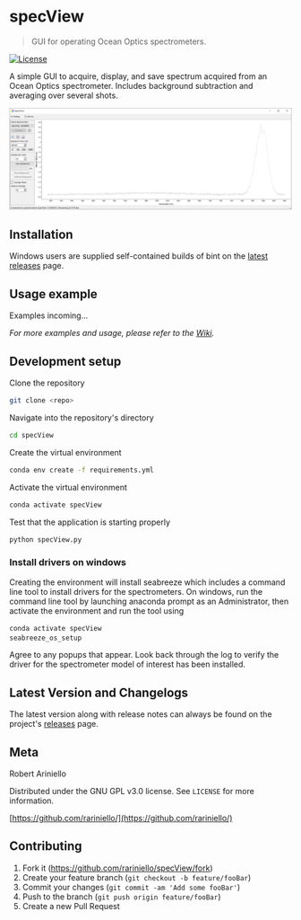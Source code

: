 # specView

> GUI for operating Ocean Optics spectrometers.

[![License][license]][license-url]

A simple GUI to acquire, display, and save spectrum acquired from an Ocean Optics spectrometer. Includes background subtraction and averaging over several shots.

![specView Interface](header.png)

## Installation

Windows users are supplied self-contained builds of bint on the [latest releases](https://github.com/rariniello/specView/releases/latest) page.

## Usage example

Examples incoming...

_For more examples and usage, please refer to the [Wiki][wiki]._

## Development setup

Clone the repository

```sh
git clone <repo> 
```

Navigate into the repository's directory

```sh
cd specView
```

Create the virtual environment

```sh
conda env create -f requirements.yml
```

Activate the virtual environment

```sh
conda activate specView
```

Test that the application is starting properly

```sh
python specView.py
```

### Install drivers on windows

Creating the environment will install seabreeze which includes a command line tool to install drivers for the spectrometers. On windows, run the command line tool by launching anaconda prompt as an Administrator, then activate the environment and run the tool using

```sh
conda activate specView
seabreeze_os_setup
```

Agree to any popups that appear. Look back through the log to verify the driver for the spectrometer model of interest has been installed.

## Latest Version and Changelogs

The latest version along with release notes can always be found on the project's [releases](https://github.com/rariniello/specView/releases) page.

## Meta

Robert Ariniello

Distributed under the GNU GPL v3.0 license. See ``LICENSE`` for more information.

[https://github.com/rariniello/](https://github.com/rariniello/)

## Contributing

1. Fork it (<https://github.com/rariniello/specView/fork>)
2. Create your feature branch (`git checkout -b feature/fooBar`)
3. Commit your changes (`git commit -am 'Add some fooBar'`)
4. Push to the branch (`git push origin feature/fooBar`)
5. Create a new Pull Request

<!-- Markdown link & img dfn's -->
[license]: https://img.shields.io/github/license/rariniello/specView
[license-url]: https://github.com/rariniello/specView/LICENSE
[wiki]: https://github.com/rariniello/specView/wiki
